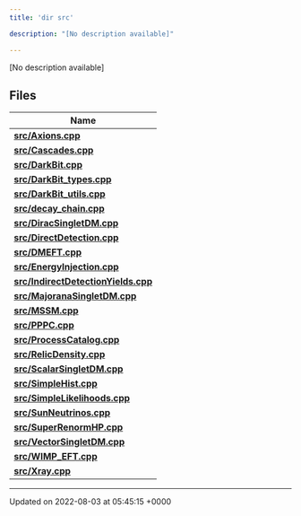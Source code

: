 ```yaml
---
title: 'dir src'

description: "[No description available]"

---
```







[No description available]

## Files

| Name           |
| -------------- |
| **[src/Axions.cpp](/documentation/code/darkbit/files/axions_8cpp/#file-axions.cpp)**  |
| **[src/Cascades.cpp](/documentation/code/darkbit/files/cascades_8cpp/#file-cascades.cpp)**  |
| **[src/DarkBit.cpp](/documentation/code/darkbit/files/darkbit_8cpp/#file-darkbit.cpp)**  |
| **[src/DarkBit_types.cpp](/documentation/code/darkbit/files/darkbit__types_8cpp/#file-darkbit-types.cpp)**  |
| **[src/DarkBit_utils.cpp](/documentation/code/darkbit/files/darkbit__utils_8cpp/#file-darkbit-utils.cpp)**  |
| **[src/decay_chain.cpp](/documentation/code/darkbit/files/decay__chain_8cpp/#file-decay-chain.cpp)**  |
| **[src/DiracSingletDM.cpp](/documentation/code/darkbit/files/diracsingletdm_8cpp/#file-diracsingletdm.cpp)**  |
| **[src/DirectDetection.cpp](/documentation/code/darkbit/files/directdetection_8cpp/#file-directdetection.cpp)**  |
| **[src/DMEFT.cpp](/documentation/code/darkbit/files/dmeft_8cpp/#file-dmeft.cpp)**  |
| **[src/EnergyInjection.cpp](/documentation/code/darkbit/files/energyinjection_8cpp/#file-energyinjection.cpp)**  |
| **[src/IndirectDetectionYields.cpp](/documentation/code/darkbit/files/indirectdetectionyields_8cpp/#file-indirectdetectionyields.cpp)**  |
| **[src/MajoranaSingletDM.cpp](/documentation/code/darkbit/files/majoranasingletdm_8cpp/#file-majoranasingletdm.cpp)**  |
| **[src/MSSM.cpp](/documentation/code/darkbit/files/mssm_8cpp/#file-mssm.cpp)**  |
| **[src/PPPC.cpp](/documentation/code/darkbit/files/pppc_8cpp/#file-pppc.cpp)**  |
| **[src/ProcessCatalog.cpp](/documentation/code/darkbit/files/processcatalog_8cpp/#file-processcatalog.cpp)**  |
| **[src/RelicDensity.cpp](/documentation/code/darkbit/files/relicdensity_8cpp/#file-relicdensity.cpp)**  |
| **[src/ScalarSingletDM.cpp](/documentation/code/darkbit/files/scalarsingletdm_8cpp/#file-scalarsingletdm.cpp)**  |
| **[src/SimpleHist.cpp](/documentation/code/darkbit/files/simplehist_8cpp/#file-simplehist.cpp)**  |
| **[src/SimpleLikelihoods.cpp](/documentation/code/darkbit/files/simplelikelihoods_8cpp/#file-simplelikelihoods.cpp)**  |
| **[src/SunNeutrinos.cpp](/documentation/code/darkbit/files/sunneutrinos_8cpp/#file-sunneutrinos.cpp)**  |
| **[src/SuperRenormHP.cpp](/documentation/code/darkbit/files/superrenormhp_8cpp/#file-superrenormhp.cpp)**  |
| **[src/VectorSingletDM.cpp](/documentation/code/darkbit/files/vectorsingletdm_8cpp/#file-vectorsingletdm.cpp)**  |
| **[src/WIMP_EFT.cpp](/documentation/code/darkbit/files/wimp__eft_8cpp/#file-wimp-eft.cpp)**  |
| **[src/Xray.cpp](/documentation/code/darkbit/files/xray_8cpp/#file-xray.cpp)**  |






-------------------------------

Updated on 2022-08-03 at 05:45:15 +0000
